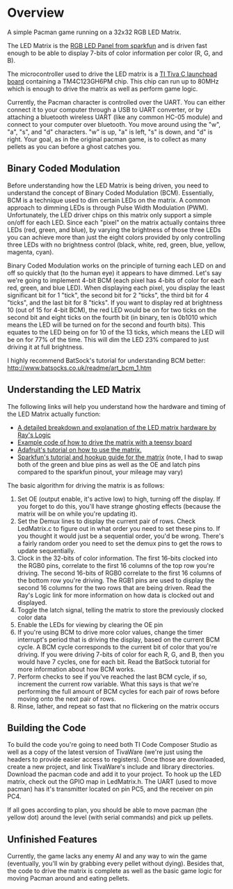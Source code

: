 <h1>Overview</h1>

A simple Pacman game running on a 32x32 RGB LED Matrix.

The LED Matrix is the <a href="https://www.sparkfun.com/products/12584">RGB LED Panel from sparkfun</a> and is driven fast enough to be able to display 7-bits of color information per color (R, G, and B).

The microcontroller used to drive the LED matrix is a <a href="http://www.ti.com/tool/ek-tm4c123gxl">TI Tiva C launchpad board</a> containing a TM4C123GH6PM chip. This chip can run up to 80MHz which is enough to drive the matrix as well as perform game logic.

Currently, the Pacman character is controlled over the UART. You can either connect it to your computer through a USB to UART converter, or by attaching a bluetooth wireless UART (like any common HC-05 module) and connect to your computer over bluetooth.
You move around using the "w", "a", "s", and "d" characters. "w" is up, "a" is left, "s" is down, and "d" is right. Your goal, as in the original pacman game, is to collect as many pellets as you can before a ghost catches you.

<h2>Binary Coded Modulation</h2>
Before understanding how the LED Matrix is being driven, you need to understand the concept of Binary Coded Modulation (BCM). Essentially, BCM is a technique used to dim certain LEDs on the matrix. A common approach to dimming LEDs is through Pulse Width Modulation (PWM). Unfortunately, the LED driver chips on this matrix only support a simple on/off for each LED. Since each "pixel" on the matrix actually contains three LEDs (red, green, and blue), by varying the brightness of those three LEDs you can achieve more than just the eight colors provided by only controlling three LEDs with no brightness control (black, white, red, green, blue, yellow, magenta, cyan).

Binary Coded Modulation works on the principle of turning each LED on and off so quickly that (to the human eye) it appears to have dimmed. Let's say we're going to implement 4-bit BCM (each pixel has 4-bits of color for each red, green, and blue LED). When displaying each pixel, you display the least significant bit for 1 "tick", the second bit for 2 "ticks", the third bit for 4 "ticks", and the last bit for 8 "ticks". If you want to display red at brightness 10 (out of 15 for 4-bit BCM), the red LED would be on for two ticks on the second bit and eight ticks on the fourth bit (in binary, ten is 0b1010 which means the LED will be turned on for the second and fourth bits). This equates to the LED being on for 10 of the 13 ticks, which means the LED will be on for 77% of the time. This will dim the LED 23% compared to just driving it at full brightness.

I highly recommend BatSock's tutorial for understanding BCM better: <a href="http://www.batsocks.co.uk/readme/art_bcm_1.htm">http://www.batsocks.co.uk/readme/art_bcm_1.htm</a>

<h2>Understanding the LED Matrix</h2>
The following links will help you understand how the hardware and timing of the LED Matrix actually function:
<ul>
	<li><a href="http://www.rayslogic.com/propeller/Programming/AdafruitRGB/AdafruitRGB.htm">A detailed breakdown and explanation of the LED matrix hardware by Ray's Logic</a></li>
	<li><a href="http://www.penguintech.info/2014/teensy-3-1-16x32-rgb-led-panel/">Example code of how to drive the matrix with a teensy board</a></li>
	<li><a href="https://learn.adafruit.com/32x16-32x32-rgb-led-matrix/">Adafruit's tutorial on how to use the matrix.</a></li>
	<li><a href="https://learn.sparkfun.com/tutorials/rgb-panel-hookup-guide">Sparkfun's tutorial and hookup guide for the matrix</a> (note, I had to swap both of the green and blue pins as well as the OE and latch pins compared to the sparkfun pinout, your mileage may vary)</li>
</ul>

The basic algorithm for driving the matrix is as follows:
<ol>
	<li>Set OE (output enable, it's active low) to high, turning off the display. If you forget to do this, you'll have strange ghosting effects (because the matrix will be on while you're updating it).</li>
	<li>Set the Demux lines to display the current pair of rows. Check LedMatrix.c to figure out in what order you need to set these pins to. If you thought it would just be a sequential order, you'd be wrong. There's a fairly random order you need to set the demux pins to get the rows to update sequentially.</li>
	<li>Clock in the 32-bits of color information. The first 16-bits clocked into the RGB0 pins, correlate to the first 16 columns of the top row you're driving. The second 16-bits of RGB0 correlate to the first 16 columns of the bottom row you're driving. The RGB1 pins are used to display the second 16 columns for the two rows that are being driven. Read the Ray's Logic link for more information on how data is clocked out and displayed.</li>
	<li>Toggle the latch signal, telling the matrix to store the previously clocked color data</li>
	<li>Enable the LEDs for viewing by clearing the OE pin</li>
	<li>If you're using BCM to drive more color values, change the timer interrupt's period that is driving the display, based on the current BCM cycle. A BCM cycle corresponds to the current bit of color that you're driving. If you were driving 7-bits of color for each R, G, and B, then you would have 7 cycles, one for each bit. Read the BatSock tutorial for more information about how BCM works.</li>
	<li>Perform checks to see if you've reached the last BCM cycle, if so, increment the current row variable. What this says is that we're performing the full amount of BCM cycles for each pair of rows before moving onto the next pair of rows.</li>
	<li>Rinse, lather, and repeat so fast that no flickering on the matrix occurs</li>
</ol>

<h2>Building the Code</h2>
To build the code you're going to need both TI Code Composer Studio as well as a copy of the latest version of TivaWare (we're just using the headers to provide easier access to registers). Once those are downloaded, create a new project, and link TivaWare's include and library directories. Download the pacman code and add it to your project. To hook up the LED matrix, check out the GPIO map in LedMatrix.h. The UART (used to move pacman) has it's transmitter located on pin PC5, and the receiver on pin PC4.

If all goes according to plan, you should be able to move pacman (the yellow dot) around the level (with serial commands) and pick up pellets.

<h2>Unfinished Features</h2>
Currently, the game lacks any enemy AI and any way to win the game (eventually, you'll win by grabbing every pellet without dying). Besides that, the code to drive the matrix is complete as well as the basic game logic for moving Pacman around and eating pellets.